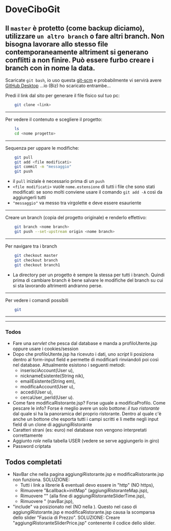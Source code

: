 # DoveCiboGit

Il `master` è protetto (come backup diciamo), utilizzare `un altro branch` o fare altri branch. Non bisogna lavorare allo stesso file contemporaneamente altriment si generano conflitti a non finire. Può essere furbo creare i branch con in nome la data.
---

Scaricate `git bash`, io uso questa [git-scm](https://git-scm.com/downloads) e probabilmente vi servirà avere [GitHub Desktop](https://desktop.github.com) ...io (Biz) ho scaricato entrambe...

Predi il link dal sito per generare il file fisico sul tuo pc:
```sh
    git clone <link> 
```

---

Per vedere il contenuto e scegliere il progetto:
```sh
    ls
    cd <nome progetto>
```

---

Sequenza per uppare le modifiche:
```sh
    git pull
	git add <file modificati>
	git commit -m "messaggio"
	git push
```
  - il `pull` iniziale è necessario prima di un `push`
  - `<file modificati>` vuole `nome.estensione` di tutti i file che sono stati modificati: se sono molti conviene usare il comando `git add -A` così da aggiungerli tutti
  - `"messaggio"` va messo tra virgolette e deve essere esauriente

---

Creare un branch (copia del progetto originale) e renderlo effettivo:
```sh
    git branch <nome branch> 
    git push --set-upstream origin <nome branch> 
```		 

---

Per navigare tra i branch
```sh
    git checkout master
	git checkout branch
	git checkout branch1 
```		

 - La directory per un progetto è sempre la stessa per tutti i branch. Quindi prima di cambiare branch è bene salvare le modifiche del branch su cui si sta lavorando altrimenti andranno perse.

---

Per vedere i comandi possibili
```sh
    git
```	

---
---

### Todos
- Fare una *servlet* che pesca dal database e manda a profiloUtente.jsp oppure usare i cookies/session
- Dopo che profiloUtente.jsp ha ricevuto i dati, uno *script* li posiziona dentro al form-input field e permette di modificarli rinviandoli poi così nel database. Attualmente esistono i seguenti metodi:
	- inserisciAccount(User u),
	- nicknameEsistente(String nik),
	- emailEsistente(String em),
	- modificaAccount(User u),
	- accedi(User u),
	- cercaUser_perId(User u).
- Come fare modificaRistorante.jsp? Forse uguale a modificaProfilo. Come pescare le info? Forse è meglio avere un solo bottone: *il tuo ristorante* dal quale si ha la panoramica del proprio ristorante. Dentro al quale c'è anche un bottone che esporta tutti i campi scritti e li mette negli input field di un clone di aggiungiRistorante
- Caratteri strani (es: euro) nel database non vengono interpretati correttamente
- Aggiunto *role* nella tabella USER (vedere se serve aggiungerlo in giro)
- Password criptata

## Todos completati
- NavBar che nella pagina aggiungiRistorante.jsp e modificaRistorante.jsp non funziona.
	SOLUZIONE: 
	- Tutti i link a librerie & eventuali devo essere in "http" (NO https),
	- Rimuovere "&callback=initMap" (aggiungiRistoranteMap.jsp),
	- Rimuovere "<script src="http://netdna.bootstrapcdn.com/bootstrap/3.1.1/js/bootstrap.min.js"></script>" (alla fine di aggiungiRistoranteSliderTime.jsp),
	- Rimuovere "<link rel="stylesheet" href="homepageCSS.css"> (navBar.jsp),
- "include<navBar>" va posizionato nel <body> (NO nella <head>). Questo nel caso di aggiungiRistorante.jsp e modificaRistorante.jsp causa la scomparsa dello slider "Fascia di Prezzo".
	SOLUZIONE: Creare "aggiungiRistoranteSliderPrice.jsp" contenente il codice dello slider.
